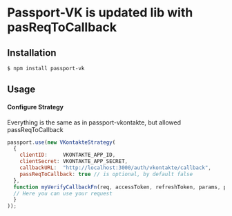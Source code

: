 # Passport-VK is updated lib with pasReqToCallback

## Installation

    $ npm install passport-vk

## Usage

#### Configure Strategy

Everything is the same as in passport-vkontakte, but allowed passReqToCallback

```javascript
passport.use(new VKontakteStrategy(
  {
    clientID:     VKONTAKTE_APP_ID,
    clientSecret: VKONTAKTE_APP_SECRET,
    callbackURL:  "http://localhost:3000/auth/vkontakte/callback",
    passReqToCallback: true // is optional, by default false
  },
  function myVerifyCallbackFn(req, accessToken, refreshToken, params, profile, done) {
  // Here you can use your request
  }
));
```
